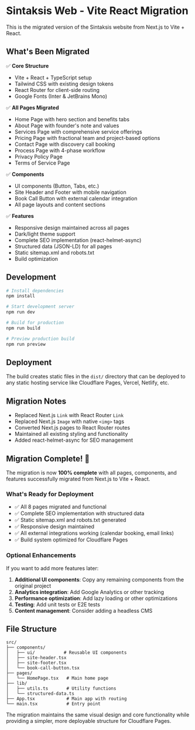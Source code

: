 # Sintaksis Web - Vite React Migration

This is the migrated version of the Sintaksis website from Next.js to Vite + React.

## What's Been Migrated

✅ **Core Structure**
- Vite + React + TypeScript setup
- Tailwind CSS with existing design tokens
- React Router for client-side routing
- Google Fonts (Inter & JetBrains Mono)

✅ **All Pages Migrated**
- Home Page with hero section and benefits tabs
- About Page with founder's note and values
- Services Page with comprehensive service offerings
- Pricing Page with fractional team and project-based options
- Contact Page with discovery call booking
- Process Page with 4-phase workflow
- Privacy Policy Page
- Terms of Service Page

✅ **Components**
- UI components (Button, Tabs, etc.)
- Site Header and Footer with mobile navigation
- Book Call Button with external calendar integration
- All page layouts and content sections

✅ **Features**
- Responsive design maintained across all pages
- Dark/light theme support
- Complete SEO implementation (react-helmet-async)
- Structured data (JSON-LD) for all pages
- Static sitemap.xml and robots.txt
- Build optimization

## Development

```bash
# Install dependencies
npm install

# Start development server
npm run dev

# Build for production
npm run build

# Preview production build
npm run preview
```

## Deployment

The build creates static files in the `dist/` directory that can be deployed to any static hosting service like Cloudflare Pages, Vercel, Netlify, etc.

## Migration Notes

- Replaced Next.js `Link` with React Router `Link`
- Replaced Next.js `Image` with native `<img>` tags
- Converted Next.js pages to React Router routes
- Maintained all existing styling and functionality
- Added react-helmet-async for SEO management

## Migration Complete! 🎉

The migration is now **100% complete** with all pages, components, and features successfully migrated from Next.js to Vite + React.

### What's Ready for Deployment

- ✅ All 8 pages migrated and functional
- ✅ Complete SEO implementation with structured data
- ✅ Static sitemap.xml and robots.txt generated
- ✅ Responsive design maintained
- ✅ All external integrations working (calendar booking, email links)
- ✅ Build system optimized for Cloudflare Pages

### Optional Enhancements

If you want to add more features later:

1. **Additional UI components**: Copy any remaining components from the original project
2. **Analytics integration**: Add Google Analytics or other tracking
3. **Performance optimization**: Add lazy loading or other optimizations
4. **Testing**: Add unit tests or E2E tests
5. **Content management**: Consider adding a headless CMS

## File Structure

```
src/
├── components/
│   ├── ui/           # Reusable UI components
│   ├── site-header.tsx
│   ├── site-footer.tsx
│   └── book-call-button.tsx
├── pages/
│   └── HomePage.tsx   # Main home page
├── lib/
│   ├── utils.ts       # Utility functions
│   └── structured-data.ts
├── App.tsx            # Main app with routing
└── main.tsx           # Entry point
```

The migration maintains the same visual design and core functionality while providing a simpler, more deployable structure for Cloudflare Pages.
